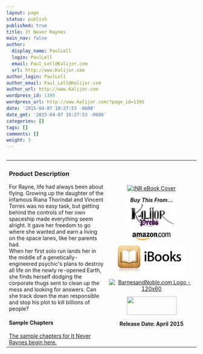```yaml
---
layout: page
status: publish
published: true
title: It Never Raynes
main_nav: false
author:
  display_name: PaulLell
  login: PaulLell
  email: Paul_Lell@Kalijor.com
  url: http://www.Kalijor.com
author_login: PaulLell
author_email: Paul_Lell@Kalijor.com
author_url: http://www.Kalijor.com
wordpress_id: 1395
wordpress_url: http://www.kalijor.com/?page_id=1395
date: '2015-04-07 10:27:53 -0600'
date_gmt: '2015-04-07 16:27:53 -0600'
categories: []
tags: []
comments: []
weight: 3
---
```

<table width="100%" align="left">
<tbody>
<tr>
<td align="left">
<h3>Product Description</h3>
<div>For Rayne, life had always been about flying. Growing up the daughter of the infamous Riana Thorindal and Vincent Torres was no easy task, but getting behind the controls of her own spaceship made everything seem alright. It gave her freedom to go where she wanted and earn a living on the space lanes, like her parents had.</div>
<div></div>
<div>When her first solo run lands her in the middle of a genetically-engineered psychic's plans to destroy all life on the newly re-opened Earth, she finds herself dodging the corporate thugs sent to clean up the mess and looking for answers. Can she track down the man responsible and stop his plot to kill billions of people?</div>
<h4>Sample Chapters</h4>
<a title="Chapter 1" href="https://www.kalijor.com/it-never-raynes-chapter-1">The sample chapters for It Never Raynes begin here.</a></td>
<td align="center" width="225">
<p style="text-align: center;"><a href="https://www.kalijor.com/wp-content/uploads/2015/04/INR-eBook-Cover.png"><img class="alignleft size-medium wp-image-1396" src="https://www.kalijor.com/wp-content/uploads/2015/04/INR-eBook-Cover-198x300.png" alt="INR eBook Cover" width="198" height="300" /></a>

<div><strong><em>Buy This From&hellip;</em></strong></div>
<div style="padding-bottom: 6px;"><a href="http://www.lulu.com/spotlight/paullell" target="_blank"><img src="/images/Kalijor_Press.png" alt="Buy From Us" border="0" /></a> <a href="http://www.amazon.com/Never-Raynes-Paul-Lell-ebook/dp/B00X0VSUGW/ref=sr_1_2?ie=UTF8&amp;qid=1430702853&amp;sr=8-2&amp;keywords=it+never+raynes" target="_blank"><img src="/images/ShopAmazon.png" alt="Buy From Amazon" border="0" /></a></div>
<div style="padding-bottom: 6px;"><a title="Get it on iBooks" href="https://itun.es/us/rppg7.l" target="_blank"><img src="/images/iBooks.png" alt="" /></a></div>
<div style="padding-bottom: 6px;"><a title="Get it on Nook" href="http://www.barnesandnoble.com/w/it-never-raynes-paul-lell/1121851760?ean=2940151442688" target="_blank"><img src="http://ad.linksynergy.com/fs-bin/show?id=tBNt4D9O81A&amp;bids=229293.144&amp;subid=0&amp;type=4&amp;gridnum=6" alt="BarnesandNoble.com Logo - 120x60" border="0" /></a></div>
<div style="padding-bottom: 6px;"></div>
<a href="https://store.kobobooks.com/en-US/ebook/it-never-raynes" target="_blank"><img class="aligncenter size-full wp-image-874" title="Kobo" src="https://www.kalijor.com/wp-content/uploads/2012/04/Kobo.gif" alt="" width="132" height="49" /></a>

<div style="padding-bottom: 6px;"></div>
<div style="padding-bottom: 6px;"></div>
<strong>Release Date: April 2015</strong></td>
</tr>
</tbody>
</table>
